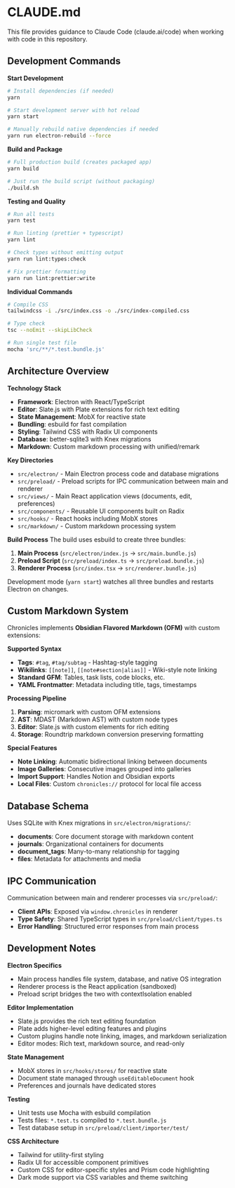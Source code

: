 # CLAUDE.md

This file provides guidance to Claude Code (claude.ai/code) when working with code in this repository.

## Development Commands

**Start Development**

```bash
# Install dependencies (if needed)
yarn

# Start development server with hot reload
yarn start

# Manually rebuild native dependencies if needed
yarn run electron-rebuild --force
```

**Build and Package**

```bash
# Full production build (creates packaged app)
yarn build

# Just run the build script (without packaging)
./build.sh
```

**Testing and Quality**

```bash
# Run all tests
yarn test

# Run linting (prettier + typescript)
yarn lint

# Check types without emitting output
yarn run lint:types:check

# Fix prettier formatting
yarn run lint:prettier:write
```

**Individual Commands**

```bash
# Compile CSS
tailwindcss -i ./src/index.css -o ./src/index-compiled.css

# Type check
tsc --noEmit --skipLibCheck

# Run single test file
mocha 'src/**/*.test.bundle.js'
```

## Architecture Overview

**Technology Stack**

- **Framework**: Electron with React/TypeScript
- **Editor**: Slate.js with Plate extensions for rich text editing
- **State Management**: MobX for reactive state
- **Bundling**: esbuild for fast compilation
- **Styling**: Tailwind CSS with Radix UI components
- **Database**: better-sqlite3 with Knex migrations
- **Markdown**: Custom markdown processing with unified/remark

**Key Directories**

- `src/electron/` - Main Electron process code and database migrations
- `src/preload/` - Preload scripts for IPC communication between main and renderer
- `src/views/` - Main React application views (documents, edit, preferences)
- `src/components/` - Reusable UI components built on Radix
- `src/hooks/` - React hooks including MobX stores
- `src/markdown/` - Custom markdown processing system

**Build Process**
The build uses esbuild to create three bundles:

1. **Main Process** (`src/electron/index.js` → `src/main.bundle.js`)
2. **Preload Script** (`src/preload/index.ts` → `src/preload.bundle.js`)
3. **Renderer Process** (`src/index.tsx` → `src/renderer.bundle.js`)

Development mode (`yarn start`) watches all three bundles and restarts Electron on changes.

## Custom Markdown System

Chronicles implements **Obsidian Flavored Markdown (OFM)** with custom extensions:

**Supported Syntax**

- **Tags**: `#tag`, `#tag/subtag` - Hashtag-style tagging
- **Wikilinks**: `[[note]]`, `[[note#section|alias]]` - Wiki-style note linking
- **Standard GFM**: Tables, task lists, code blocks, etc.
- **YAML Frontmatter**: Metadata including title, tags, timestamps

**Processing Pipeline**

1. **Parsing**: micromark with custom OFM extensions
2. **AST**: MDAST (Markdown AST) with custom node types
3. **Editor**: Slate.js with custom elements for rich editing
4. **Storage**: Roundtrip markdown conversion preserving formatting

**Special Features**

- **Note Linking**: Automatic bidirectional linking between documents
- **Image Galleries**: Consecutive images grouped into galleries
- **Import Support**: Handles Notion and Obsidian exports
- **Local Files**: Custom `chronicles://` protocol for local file access

## Database Schema

Uses SQLite with Knex migrations in `src/electron/migrations/`:

- **documents**: Core document storage with markdown content
- **journals**: Organizational containers for documents
- **document_tags**: Many-to-many relationship for tagging
- **files**: Metadata for attachments and media

## IPC Communication

Communication between main and renderer processes via `src/preload/`:

- **Client APIs**: Exposed via `window.chronicles` in renderer
- **Type Safety**: Shared TypeScript types in `src/preload/client/types.ts`
- **Error Handling**: Structured error responses from main process

## Development Notes

**Electron Specifics**

- Main process handles file system, database, and native OS integration
- Renderer process is the React application (sandboxed)
- Preload script bridges the two with contextIsolation enabled

**Editor Implementation**

- Slate.js provides the rich text editing foundation
- Plate adds higher-level editing features and plugins
- Custom plugins handle note linking, images, and markdown serialization
- Editor modes: Rich text, markdown source, and read-only

**State Management**

- MobX stores in `src/hooks/stores/` for reactive state
- Document state managed through `useEditableDocument` hook
- Preferences and journals have dedicated stores

**Testing**

- Unit tests use Mocha with esbuild compilation
- Tests files: `*.test.ts` compiled to `*.test.bundle.js`
- Test database setup in `src/preload/client/importer/test/`

**CSS Architecture**

- Tailwind for utility-first styling
- Radix UI for accessible component primitives
- Custom CSS for editor-specific styles and Prism code highlighting
- Dark mode support via CSS variables and theme switching
